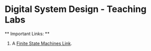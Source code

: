 # Digital System Design - Teaching Labs
** Important Links: **

1. A [Finite State Machines Link](https://verilogguide.readthedocs.io/en/latest/verilog/fsm.html "Finite State Machines").

